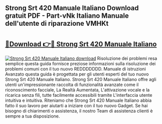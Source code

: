 ## Strong Srt 420 Manuale Italiano Download gratuit PDF - Part-vNk Italiano Manuale dell'utente di riparazione VMHKt

# <h2><a href="http://dfam33.blite.top/?on=Strong+Srt+420+Manuale+Italiano">🔗Download 👉🔴 Strong Srt 420 Manuale Italiano</a></h2>

[![Strong Srt 420 Manuale Italiano download](https://i.imgur.com/lujVjoI.png)](http://dfam33.blite.top/?on=Strong+Srt+420+Manuale+Italiano)
Risoluzione dei problemi resa semplice questa guida fornisce preziose informazioni sulla risoluzione dei problemi comuni con il tuo nuovo REDDDDDDD. Manuale di istruzioni Avanzato questa guida è progettata per gli utenti esperti del tuo nuovo Strong Srt 420 Manuale Italiano. Strong Srt 420 Manuale Italiano offre agli utenti un'impressionante raccolta di funzionalità avanzate come il riconoscimento facciale, La Realtà Aumentata, L'attivazione vocale e la ricarica senza fili, tutte facilmente accessibili tramite L'interfaccia utente intuitiva e intuitiva. Riteniamo che Strong Srt 420 Manuale Italiano abbia fatto il suo lavoro per aiutarti a iniziare con il tuo nuovo Gadget. Se hai bisogno di chiarimenti o assistenza, il nostro Team di assistenza clienti è sempre a tua disposizione.
